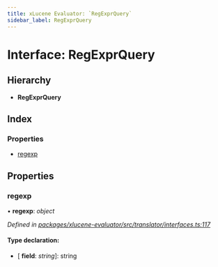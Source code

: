 ```yaml
---
title: xLucene Evaluator: `RegExprQuery`
sidebar_label: RegExprQuery
---
```


# Interface: RegExprQuery

## Hierarchy

* **RegExprQuery**

## Index

### Properties

* [regexp](regexprquery.md#regexp)

## Properties

###  regexp

• **regexp**: *object*

*Defined in [packages/xlucene-evaluator/src/translator/interfaces.ts:117](https://github.com/terascope/teraslice/blob/78714a985/packages/xlucene-evaluator/src/translator/interfaces.ts#L117)*

#### Type declaration:

* \[ **field**: *string*\]: string
